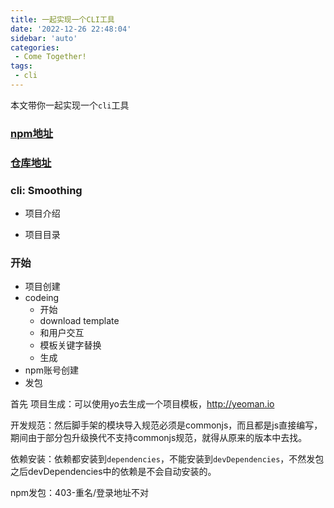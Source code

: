```yaml
---
title: 一起实现一个CLI工具
date: '2022-12-26 22:48:04'
sidebar: 'auto'
categories:
 - Come Together!
tags:
 - cli
---
```



本文带你一起实现一个`cli`工具
<!-- more -->

### [npm地址](https://www.npmjs.com/package/smoothing)
### [仓库地址](https://github.com/GGupzHH/smoothing)

### cli: Smoothing
  - 项目介绍
    
  - 项目目录

### 开始
  - 项目创建
  - codeing
    - 开始
    - download template
    - 和用户交互
    - 模板关键字替换
    - 生成
  - npm账号创建
  - 发包

首先
项目生成：可以使用yo去生成一个项目模板，http://yeoman.io

开发规范：然后脚手架的模块导入规范必须是commonjs，而且都是js直接编写，期间由于部分包升级换代不支持commonjs规范，就得从原来的版本中去找。

依赖安装：依赖都安装到`dependencies`，不能安装到`devDependencies`，不然发包之后devDependencies中的依赖是不会自动安装的。

npm发包：403-重名/登录地址不对
